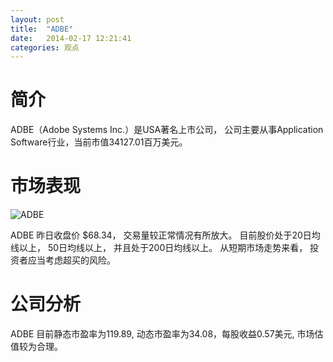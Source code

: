 ```yaml
---
layout: post
title:  "ADBE"
date:   2014-02-17 12:21:41
categories: 观点
---
```


# 简介
ADBE（Adobe Systems Inc.）是USA著名上市公司，
公司主要从事Application Software行业，当前市值34127.01百万美元。

# 市场表现

![ADBE](http://finviz.com/chart.ashx?t=ADBE&ty=c&ta=1&p=d&s=l)

ADBE 昨日收盘价 $68.34，
交易量较正常情况有所放大。
目前股价处于20日均线以上，
50日均线以上，
并且处于200日均线以上。
从短期市场走势来看，
投资者应当考虑超买的风险。

# 公司分析
ADBE 目前静态市盈率为119.89, 动态市盈率为34.08，每股收益0.57美元,
市场估值较为合理。
